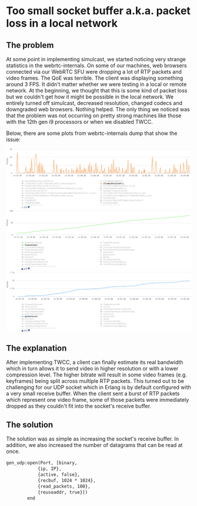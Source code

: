 # Too small socket buffer a.k.a. packet loss in a local network

## The problem

At some point in implementing simulcast, we started noticing very strange statistics in the webrtc-internals.
On some of our machines, web browsers connected via our WebRTC SFU were dropping a lot of RTP packets and video frames.
The QoE was terrible.
The client was displaying something around 3 FPS.
It didn't matter whether we were testing in a local or remote network.
At the beginning, we thought that this is some kind of packet loss but we couldn't get how it might be possible
in the local network.
We entirely turned off simulcast, decreased resolution, changed codecs and downgraded web browsers.
Nothing helped.
The only thing we noticed was that the problem was not occurring on pretty strong machines like those with the 12th gen i9 processors or when we disabled TWCC.

Below, there are some plots from webrtc-internals dump that show the issue:

![Frames Received](./frames_received.png)
![Freezes Count](./freezes_count.png)
![Packets Lost](./packets_lost.png)

## The explanation

After implementing TWCC, a client can finally estimate its real bandwidth which in turn allows it to send video in
higher resolution or with a lower compression level.
The higher bitrate will result in some video frames (e.g. keyframes) being split across multiple RTP packets.
This turned out to be challenging for our UDP socket which in Erlang is by default configured with a very small receive buffer.
When the client sent a burst of RTP packets which represent one video frame, some of those packets were immediately dropped as
they couldn't fit into the socket's receive buffer.

## The solution

The solution was as simple as increasing the socket's receive buffer.
In addition, we also increased the number of datagrams that can be read at once.

```
gen_udp:open(Port, [binary, 
            {ip, IP}, 
            {active, false},
            {recbuf, 1024 * 1024},
            {read_packets, 100}, 
            {reuseaddr, true}])
        end
```        